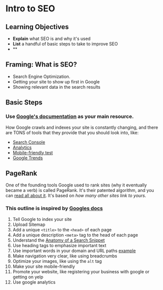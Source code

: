# Intro to SEO

## Learning Objectives

- **Explain** what SEO is and why it's used
- **List** a handful of basic steps to take to improve SEO
- **

## Framing: What is SEO?
* Search Engine Optimization. 
* Getting your site to show up first in Google
* Showing relevant data in the search results

## Basic Steps
### Use [Google's documentation](https://developers.google.com/webmasters/googleforwebmasters/) as your main resource.
How Google crawls and indexes your site is constantly changing, and there are TONS of tools that they provide that you should look into, like:
* [Search Console](https://support.google.com/webmasters/answer/6258314?hl=en&ref_topic=3309469)
* [Analytics](https://www.google.com/analytics/analytics/#?modal_active=none)
* [Mobile-friendly test](https://search.google.com/test/mobile-friendly)
* [Google Trends](https://trends.google.com/trends/)

## PageRank
One of the founding tools Google used to rank sites (why it eventually became a verb) is called PageRank. It's their patented algorithm, and you can [read all about it](https://en.wikipedia.org/wiki/PageRank). It's based on _how many other sites link to yours_.


### This outline is inspired by [Googles docs](https://support.google.com/webmasters/answer/7451184)
1. Tell Google to index your site
2. Upload Sitemap
3. Add a unique `<title>` to the `<head>` of each page
4. Add a unique description `<meta>` tag to the head of each page
5. Understand the [Anatomy of a Search Snippet](https://www.youtube.com/watch?v=MOfhHPp5sWs)
6. Use heading tags to emphasize important text
7. Use important words in your domain and URL paths [example](https://www.google.com/search?ei=Kq0FW8iqCsLpzgLDg62YDg&q=black+shirt+brewing&oq=black+&gs_l=psy-ab.3.0.35i39k1j0i67k1l3j0i20i264k1j0i67k1j0l2j0i67k1j0i131k1.21026.21852.0.22632.6.6.0.0.0.0.142.693.0j6.6.0....0...1.1.64.psy-ab..0.6.692....0.Sq0G5Cv7n_g)
8. Make navigation very clear, like using breadcrumbs
9. Optimize your images, like using the `alt` tag
10. Make your site mobile-friendly
11. Promote your website, like registering your business with google or getting on yelp
12. Use google analytics
